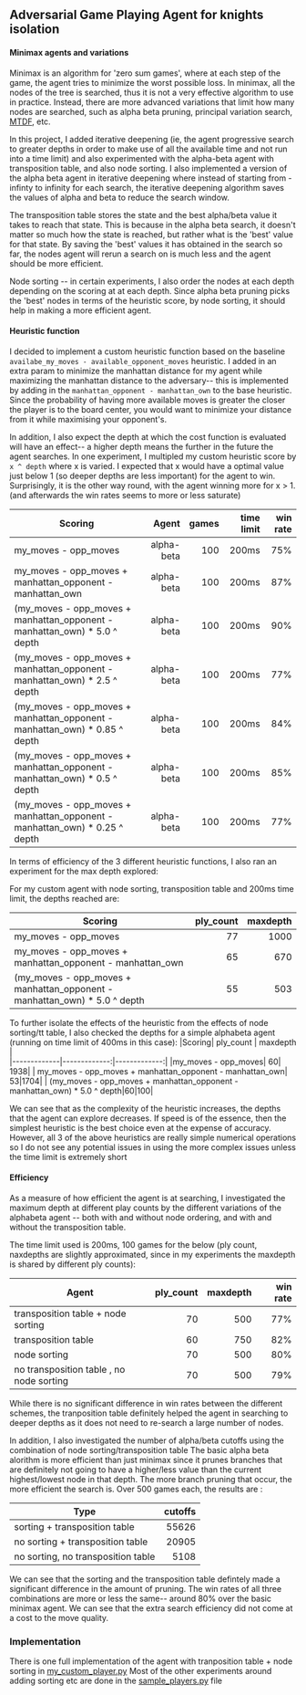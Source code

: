 ## Adversarial Game Playing Agent for knights isolation

#### Minimax agents and variations
Minimax is an algorithm for 'zero sum games', where at each step of the game, the agent tries to minimize the 
worst possible loss. In minimax, all the nodes of the tree is searched, thus it is not a very effective
algorithm to use in practice. Instead, there are more advanced variations that limit how many nodes are
searched, such as alpha beta pruning, principal variation search, [MTDF](https://people.csail.mit.edu/plaat/mtdf.html), etc. 

In this project, I added iterative deepening (ie, the agent progressive search to greater depths in order to 
make use of all the available time and not run into a time limit) and also experimented with the alpha-beta agent with transposition table, and also
node sorting. I also implemented a version of the alpha beta agent in iterative deepening where instead of starting 
from -infinty to infinity for each search, the iterative deepening algorithm saves the values of alpha and beta to reduce 
the search window.

The transposition table stores the state and the best alpha/beta value it takes to reach that state. This is because
in the alpha beta search, it doesn't matter so much how the state is reached, but rather what is the 'best' value for
that state. By saving the 'best' values it has obtained in the search so far, the nodes agent will rerun a search on 
is much less and the agent should be more efficient.

Node sorting -- in certain experiments, I also order the nodes at each depth depending on the scoring at at each depth. 
Since alpha beta pruning picks the 'best' nodes in terms of the heuristic score, by node sorting, it should help in 
making a more efficient agent. 

#### Heuristic function
I decided to implement a custom heuristic function based on the baseline
`availabe_my_moves - available_opponent_moves` heuristic. I added in 
an extra param to minimize the manhattan distance for my agent while maximizing the 
manhattan distance to the adversary-- this is implemented by adding in the 
`manhattan_opponent - manhattan_own` to the base heuristic. Since the probability of having more
available moves is greater the closer the player is to the board center, you would want to 
minimize your distance from it while maximising your opponent's.

In addition, I also
expect the depth at which the cost function is evaluated will have 
an effect-- a higher depth means the further in the future the agent searches. In one 
experiment, I multipled my custom heuristic score by `x ^ depth` where x is varied. I expected
that x would have a optimal value just below 1 (so deeper depths are less important) for the 
agent to win. Surprisingly, it is the other way round, with the agent winning more for x > 1. (and afterwards the win rates
seems to more or less saturate)

| Scoring        | Agent           | games  | time limit| win rate|
| ------------- |-------------:| -----:|-------------:|-------------:|
| my_moves - opp_moves  | alpha-beta | 100 | 200ms| 75%|
| my_moves - opp_moves + manhattan_opponent - manhattan_own| alpha-beta | 100 | 200ms| 87%|
| (my_moves - opp_moves + manhattan_opponent - manhattan_own) * 5.0 ^ depth| alpha-beta | 100 | 200ms| 90%|
| (my_moves - opp_moves + manhattan_opponent - manhattan_own) * 2.5 ^ depth| alpha-beta | 100 | 200ms| 77%|
| (my_moves - opp_moves + manhattan_opponent - manhattan_own) * 0.85 ^ depth| alpha-beta | 100 | 200ms| 84%|
| (my_moves - opp_moves + manhattan_opponent - manhattan_own) * 0.5 ^ depth| alpha-beta | 100 | 200ms| 85%|
| (my_moves - opp_moves + manhattan_opponent - manhattan_own) * 0.25 ^ depth| alpha-beta | 100 | 200ms| 77%|

In terms of efficiency of the 3 different heuristic functions, I also ran an experiment for the max depth
explored:

For my custom agent with node sorting, transposition table and 200ms time limit, the depths reached are:

|Scoring| ply_count   | maxdepth  |  
|-------------|-------------:|-------------:|
|my_moves - opp_moves| 77| 1000|
| my_moves - opp_moves + manhattan_opponent - manhattan_own| 65|670|
| (my_moves - opp_moves + manhattan_opponent - manhattan_own) * 5.0 ^ depth|55|503|

To further isolate the effects of the heuristic from the effects of node sorting/tt table, I also checked 
the depths for a simple alphabeta agent (running on time limit of 400ms in this case):
|Scoring| ply_count   | maxdepth  |  
|-------------|-------------:|-------------:|
|my_moves - opp_moves| 60| 1938|
| my_moves - opp_moves + manhattan_opponent - manhattan_own| 53|1704|
| (my_moves - opp_moves + manhattan_opponent - manhattan_own) * 5.0 ^ depth|60|100|

We can see that as the complexity of the heuristic increases, the depths that the agent can explore decreases.
If speed is of the essence, then the simplest heuristic is the best choice even at the expense of accuracy. 
However, all 3 of the above heuristics are really simple numerical operations so I do not see any potential 
issues in using the more complex issues unless the time limit is extremely short



 

 #### Efficiency
 As a measure of how efficient the agent is at searching, I investigated the maximum depth at different play counts 
 by the different variations of the alphabeta agent -- both with and without node ordering, and with and without the transposition table.
 
 The time limit used is 200ms, 100 games for the below (ply count, naxdepths are slightly approximated, since in 
 my experiments the maxdepth is shared by different ply counts):
 
 | Agent| ply_count           | maxdepth  |  win rate|
 |------|-------------:|-------------:|-------------:|
 |transposition table + node sorting|70|500|77%|
 |transposition table|60|750|82%|
 |node sorting|70|500|80%|
 |no transposition table , no node sorting|70|500|79%|
 
 While there is no significant difference in win rates between the different schemes, the tranposition table definitely 
 helped the agent in searching to deeper depths as it does not need to re-search a large number of nodes.
 
 In addition, I also investigated the number of alpha/beta cutoffs using the combination of node sorting/transposition table
 The basic alpha beta alorithm is more efficient than just minimax since it prunes branches that are definitely not going
 to have a higher/less value than the current highest/lowest node in that depth. The more branch pruning that occur, the
 more efficient the search is. Over 500 games each, the results are :
 
 |Type  |cutoffs |
 |------|-------------:|
 |sorting + transposition table |55626|
 |no sorting + transposition table | 20905|
 |no sorting, no transposition table|5108|
 
 We can see that the sorting and the transposition table defintely made a significant difference in the amount of pruning.
 The win rates of all three combinations are more or less the same-- around 80% over the basic minimax agent. We can see that 
 the extra search efficiency did not come at a cost to the move quality. 

### Implementation
There is one full implementation of the agent with tranposition table + node sorting in [my_custom_player.py](https://github.com/wwymak/udacity-ai-nd-projects/blob/master/3_Adversarial%20Search/my_custom_player.py)
Most of the other experiments around adding sorting etc are done in the [sample_players.py](https://github.com/wwymak/udacity-ai-nd-projects/blob/master/3_Adversarial%20Search/sample_players.py) file
 
 
